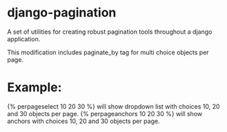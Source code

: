 django-pagination
=================

A set of utilities for creating robust pagination tools throughout a django application.

This modification includes paginate_by tag for multi choice objects per page.

Example:
=================
{% perpageselect 10 20 30 %} will show dropdown list with choices 10, 20 and 30 objects per page.
{% perpageanchors 10 20 30 %} will show anchors with choices 10, 20 and 30 objects per page.
